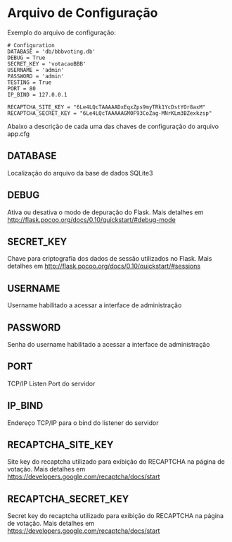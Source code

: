 # Arquivo de Configuração

Exemplo do arquivo de configuração:

```
# Configuration
DATABASE = 'db/bbbvoting.db'
DEBUG = True
SECRET_KEY = 'votacaoBBB'
USERNAME = 'admin'
PASSWORD = 'admin'
TESTING = True
PORT = 80
IP_BIND = 127.0.0.1

RECAPTCHA_SITE_KEY = "6Le4LQcTAAAAADxEqxZps9myTRk1YcDstYOr8axM"
RECAPTCHA_SECRET_KEY = "6Le4LQcTAAAAAGM0F93CoZag-MNrKLm3BZexkzsp"
```

Abaixo a descrição de cada uma das chaves de configuração do arquivo app.cfg

## DATABASE
Localização do arquivo da base de dados SQLite3

## DEBUG
Ativa ou desativa o modo de depuração do Flask. Mais detalhes em http://flask.pocoo.org/docs/0.10/quickstart/#debug-mode

## SECRET_KEY
Chave para criptografia dos dados de sessão utilizados no Flask. Mais detalhes em http://flask.pocoo.org/docs/0.10/quickstart/#sessions

## USERNAME
Username habilitado a acessar a interface de administração

## PASSWORD
Senha do username habilitado a acessar a interface de administração

## PORT
TCP/IP Listen Port do servidor

## IP_BIND
Endereço TCP/IP para o bind do listener do servidor

## RECAPTCHA_SITE_KEY
Site key do recaptcha utilizado para exibição do RECAPTCHA na página de votação. Mais detalhes em https://developers.google.com/recaptcha/docs/start 

## RECAPTCHA_SECRET_KEY
Secret key do recaptcha utilizado para exibição do RECAPTCHA na página de votação. Mais detalhes em https://developers.google.com/recaptcha/docs/start
